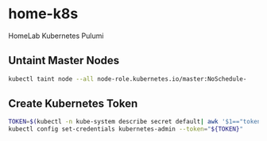 # home-k8s

HomeLab Kubernetes Pulumi

## Untaint Master Nodes

```bash
kubectl taint node --all node-role.kubernetes.io/master:NoSchedule-
```

## Create Kubernetes Token

```bash
TOKEN=$(kubectl -n kube-system describe secret default| awk '$1=="token:"{print $2}')
kubectl config set-credentials kubernetes-admin --token="${TOKEN}"
```
